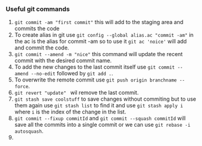 ### Useful git commands

1) `git commit -am "first commit"` this will add to the staging area and commits the code
2) To create alias in git use `git config --global alias.ac "commit -am"` in the ac is the alias for  commit -am so to use it `git ac 'noice'` will add and commit the code.
3) `git commit --amend -m "nice"` this command will update the recent commit with the desired commit name.
4) To add the new changes to the last commit itself use `git commit --amend --no-edit` followed by `git add .`.
5) To overwrite the remote commit use `git push origin branchname --force`.
6) `git revert "update" ` wil remove the last commit.
7) `git stash save coolstuff` to save changes without commiting but to use them again use `git stash list` to find it and use `git stash apply i` where `i` is the index of the change in the list.
8) `git commit --fixup commitId` and `git commit --squash commitId` will save all the commits into a single commit or we can use `git rebase -i autosquash`.
9) 